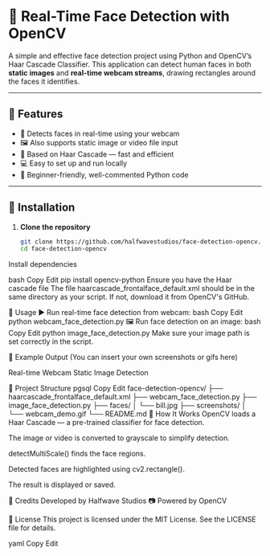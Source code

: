 # 🧠 Real-Time Face Detection with OpenCV

A simple and effective face detection project using Python and OpenCV’s Haar Cascade Classifier. This application can detect human faces in both **static images** and **real-time webcam streams**, drawing rectangles around the faces it identifies.

---

## 📸 Features

- 🧍 Detects faces in real-time using your webcam
- 🖼️ Also supports static image or video file input
- 🧠 Based on Haar Cascade — fast and efficient
- 💻 Easy to set up and run locally
- 🧰 Beginner-friendly, well-commented Python code

---

## 🔧 Installation

1. **Clone the repository**
   ```bash
   git clone https://github.com/halfwavestudios/face-detection-opencv.git
   cd face-detection-opencv
Install dependencies

bash
Copy
Edit
pip install opencv-python
Ensure you have the Haar cascade file
The file haarcascade_frontalface_default.xml should be in the same directory as your script. If not, download it from OpenCV's GitHub.

🚀 Usage
▶️ Run real-time face detection from webcam:
bash
Copy
Edit
python webcam_face_detection.py
🖼️ Run face detection on an image:
bash
Copy
Edit
python image_face_detection.py
Make sure your image path is set correctly in the script.

🧪 Example Output
(You can insert your own screenshots or gifs here)

Real-time Webcam	Static Image Detection

📂 Project Structure
pgsql
Copy
Edit
face-detection-opencv/
├── haarcascade_frontalface_default.xml
├── webcam_face_detection.py
├── image_face_detection.py
├── faces/
│   └── bill.jpg
├── screenshots/
│   └── webcam_demo.gif
└── README.md
🧠 How It Works
OpenCV loads a Haar Cascade — a pre-trained classifier for face detection.

The image or video is converted to grayscale to simplify detection.

detectMultiScale() finds the face regions.

Detected faces are highlighted using cv2.rectangle().

The result is displayed or saved.

🙌 Credits
Developed by Halfwave Studios
📷 Powered by OpenCV

📃 License
This project is licensed under the MIT License. See the LICENSE file for details.

yaml
Copy
Edit

